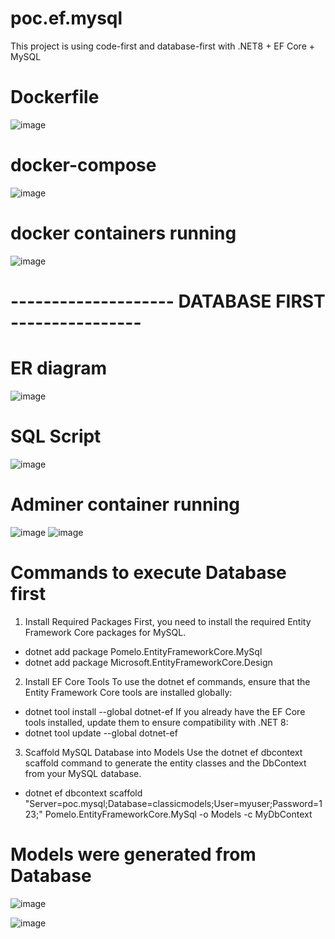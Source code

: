 # poc.ef.mysql
This project is using code-first and database-first with .NET8 + EF Core + MySQL

# Dockerfile
![image](https://github.com/user-attachments/assets/267ce9e0-4eb0-41fc-83a4-ac95be89194d)

# docker-compose
![image](https://github.com/user-attachments/assets/834c9726-7ca1-4723-a32b-a280e95e0aeb)

# docker containers running
![image](https://github.com/user-attachments/assets/082abe68-eb39-4c24-b3f0-683b7f22259f)


# -------------------- DATABASE FIRST ----------------

# ER diagram
![image](https://github.com/user-attachments/assets/c36f18c6-7998-45a0-98df-122ef408a147)

# SQL Script
![image](https://github.com/user-attachments/assets/c1fd3e60-b0a8-495e-9b35-7ad7040253d1)

# Adminer container running
![image](https://github.com/user-attachments/assets/c7effa2c-edd0-410c-b0c7-a836574375ac)
![image](https://github.com/user-attachments/assets/59a19eb9-bd3a-4e93-96b8-4a288afe84a6)

# Commands to execute Database first
1. Install Required Packages
First, you need to install the required Entity Framework Core packages for MySQL.
 - dotnet add package Pomelo.EntityFrameworkCore.MySql
 - dotnet add package Microsoft.EntityFrameworkCore.Design

2. Install EF Core Tools
To use the dotnet ef commands, ensure that the Entity Framework Core tools are installed globally:
 - dotnet tool install --global dotnet-ef
If you already have the EF Core tools installed, update them to ensure compatibility with .NET 8:
 - dotnet tool update --global dotnet-ef

3. Scaffold MySQL Database into Models
Use the dotnet ef dbcontext scaffold command to generate the entity classes and the DbContext from your MySQL database.
- dotnet ef dbcontext scaffold "Server=poc.mysql;Database=classicmodels;User=myuser;Password=123;" Pomelo.EntityFrameworkCore.MySql -o Models -c MyDbContext

# Models were generated from Database
![image](https://github.com/user-attachments/assets/1e47a7f6-3c79-4c0d-8876-c5a1787118ad)

![image](https://github.com/user-attachments/assets/a976c238-369d-428a-a8fc-267f0ef898c5)

